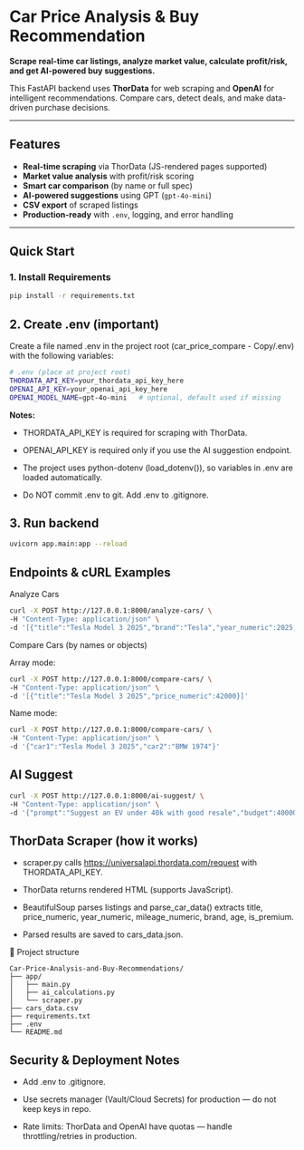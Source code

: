 # Car Price Analysis & Buy Recommendation

**Scrape real-time car listings, analyze market value, calculate profit/risk, and get AI-powered buy suggestions.**

This FastAPI backend uses **ThorData** for web scraping and **OpenAI** for intelligent recommendations. Compare cars, detect deals, and make data-driven purchase decisions.

---

## Features

- **Real-time scraping** via ThorData (JS-rendered pages supported)
- **Market value analysis** with profit/risk scoring
- **Smart car comparison** (by name or full spec)
- **AI-powered suggestions** using GPT (`gpt-4o-mini`)
- **CSV export** of scraped listings
- **Production-ready** with `.env`, logging, and error handling

---

## Quick Start

### 1. Install Requirements

```bash
pip install -r requirements.txt
``` 

## 2. Create .env (important)

Create a file named .env in the project root (car_price_compare - Copy/.env) with the following variables:
```bash
# .env (place at project root)
THORDATA_API_KEY=your_thordata_api_key_here
OPENAI_API_KEY=your_openai_api_key_here
OPENAI_MODEL_NAME=gpt-4o-mini   # optional, default used if missing
```

**Notes:**

- THORDATA_API_KEY is required for scraping with ThorData.

- OPENAI_API_KEY is required only if you use the AI suggestion endpoint.

- The project uses python-dotenv (load_dotenv()), so variables in .env are loaded automatically.

- Do NOT commit .env to git. Add .env to .gitignore.

## 3. Run backend
```bash
uvicorn app.main:app --reload
```

## Endpoints & cURL Examples
Analyze Cars
```bash
curl -X POST http://127.0.0.1:8000/analyze-cars/ \
-H "Content-Type: application/json" \
-d '[{"title":"Tesla Model 3 2025","brand":"Tesla","year_numeric":2025,"mileage_numeric":12000,"price_numeric":42000,"is_premium":1,"age":0}]'
 ```
Compare Cars (by names or objects)

Array mode:
```bash
curl -X POST http://127.0.0.1:8000/compare-cars/ \
-H "Content-Type: application/json" \
-d '[{"title":"Tesla Model 3 2025","price_numeric":42000}]'
```

Name mode:
```bash
curl -X POST http://127.0.0.1:8000/compare-cars/ \
-H "Content-Type: application/json" \
-d '{"car1":"Tesla Model 3 2025","car2":"BMW 1974"}'
```

## AI Suggest
```bash
curl -X POST http://127.0.0.1:8000/ai-suggest/ \
-H "Content-Type: application/json" \
-d '{"prompt":"Suggest an EV under 40k with good resale","budget":40000,"needs":"family"}'
```

## ThorData Scraper (how it works)

- scraper.py calls https://universalapi.thordata.com/request with THORDATA_API_KEY.

- ThorData returns rendered HTML (supports JavaScript).

- BeautifulSoup parses listings and parse_car_data() extracts title, price_numeric, year_numeric, mileage_numeric, brand, age, is_premium.

- Parsed results are saved to cars_data.json.

🧾 Project structure
```text
Car-Price-Analysis-and-Buy-Recommendations/
├── app/
│   ├── main.py
│   ├── ai_calculations.py
│   └── scraper.py
├── cars_data.csv
├── requirements.txt
├── .env                
└── README.md
```


## Security & Deployment Notes

- Add .env to .gitignore.

- Use secrets manager (Vault/Cloud Secrets) for production — do not keep keys in repo.

- Rate limits: ThorData and OpenAI have quotas — handle throttling/retries in production.
